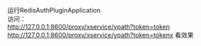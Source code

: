 运行RedisAuthPluginApplication  
访问：  
http://127.0.0.1:8600/proxy/xservice/ypath?token=token
http://127.0.0.1:8600/proxy/xservice/ypath?token=tokenx 
看效果
